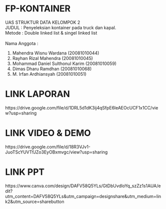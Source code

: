 # FP-KONTAINER

UAS STRUKTUR DATA KELOMPOK 2
</br>JUDUL : Penyeleksian kontainer pada truck dan kapal.</br>
Metode : Double linked list & singel linked list</br></br>
Nama Anggota :
1. Mahendra Wisnu Wardana (20081010044)
2. Rayhan Rizal Mahendra (20081010045)
3. Mohammad Daniel Sulthonul Karim (20081010059)
4. Dimas Dharu Ramdhan (20081010068)
5. M. Irfan Ardhiansyah (20081010051) <br>

<H1>LINK LAPORAN</H1>
https://drive.google.com/file/d/1DRL5d1dK3ij4qSfpE6leAEOcUCF1x1CC/view?usp=sharing

<H1>LINK VIDEO & DEMO</H1>
https://drive.google.com/file/d/18R3VJv1-JuoTScYUVTfJZo3EyOBxmvgc/view?usp=sharing

<H1>LINK PPT</H1>
https://www.canva.com/design/DAFV58Q5YLs/GtDbUvdloYq_szZz1s1AUA/edit?utm_content=DAFV58Q5YLs&utm_campaign=designshare&utm_medium=link2&utm_source=sharebutton
